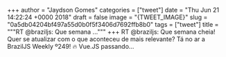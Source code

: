 
+++
author = "Jaydson Gomes"
categories = ["tweet"]
date = "Thu Jun 21 14:22:24 +0000 2018"
draft = false
image = "{TWEET_IMAGE}"
slug = "0a5db04204bf497a55d0b0f5f3406d7692ffb8b0"
tags = ["tweet"]
title = """RT @braziljs: Que semana ..."""
+++
RT @braziljs: Que semana cheia! Quer se atualizar com o que aconteceu de mais relevante?
Tá no ar a BrazilJS Weekly º249! 🔥
Vue.JS passando…
